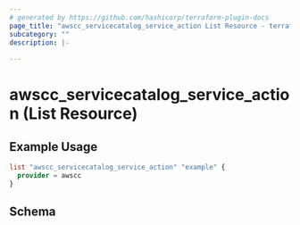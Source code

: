 ```yaml
---
# generated by https://github.com/hashicorp/terraform-plugin-docs
page_title: "awscc_servicecatalog_service_action List Resource - terraform-provider-awscc"
subcategory: ""
description: |-
  
---
```


# awscc_servicecatalog_service_action (List Resource)



## Example Usage

```terraform
list "awscc_servicecatalog_service_action" "example" {
  provider = awscc
}
```

<!-- schema generated by tfplugindocs -->
## Schema
